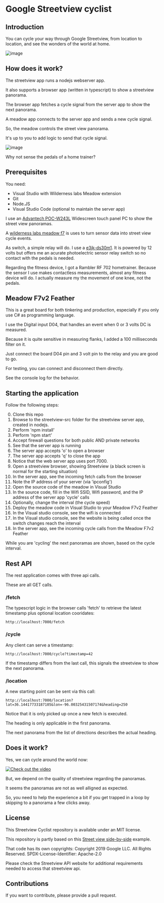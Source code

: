 # Google Streetview cyclist

## Introduction

You can cycle your way through Google Streetview, from location to location, and see the wonders of the world at home. 

![image](https://github.com/user-attachments/assets/e9641f3b-ba44-49f7-8a08-49baace943ce)

## How does it work?

The streetview app runs a nodejs webserver app.

It also supports a browser app (written in typescript) to show a streetview panorama.

The browser app fetches a cycle signal from the server app to show the next panorama.

A meadow app connects to the server app and sends a new cycle signal.

So, the meadow controls the street view panorama.

It's up to you to add logic to send that cycle signal.

![image](https://github.com/user-attachments/assets/f28f9cd2-56f2-4f19-b0c9-db35aadf1810)

Why not sense the pedals of a home trainer?

## Prerequisites

You need:

- Visual Studio with Wilderness labs Meadow extension 
- Git
- Node.JS
- Visual Studio Code (optional to maintain the server app)

I use an [Advantech POC-W243L](https://advdownload.advantech.com/productfile/PIS/POC-W243L/file/POC-W243L_DS(040920)20200409192305.pdf) Widescreen touch panel PC to show the street view panoramas.

A [wilderness labs meadow f7](https://store.wildernesslabs.co/products/meadow-f7) is uses to turn sensor data into street view cycle events.

As switch, a simple relay will do. I use a [e3jk-ds30m1](https://www.farnell.com/datasheets/1634350.pdf). It is powered by 12 volts but offers me an acurate photoelectric sensor relay switch so no contact with the pedals is needed. 

Regarding the fitness device, I got a Rambler RF 702 hometrainer. Because the sensor I use makes contactless measurements, almost any fitness device will do. I actually measure my the movement of one knee, not the pedals. 

## Meadow F7v2 Feather

This is a great board for both tinkering and production, especially if you only use C# as programming language.

I use the Digital input D04, that handles an event when 0 or 3 volts DC is measured.

Because it is quite sensitive in measuring flanks, I added a 100 milliseconds filter on it. 

Just connect the board D04 pin and 3 volt pin to the relay and you are good to go. 

For testing, you can connect and disconnect them directly.

See the console log for the behavior.

## Starting the application

Follow the following steps:

0. Clone this repo
1. Browse to the streetview-src folder for the streetview server app, created in nodejs.
2. Perform 'npm install' 
3. Perform 'npm start'
4. Accept firewall questions for both public AND private networks
5. See that the server app is running
6. The server app accepts 'o' to open a browser 
7. The server app accepts 'q' to close the app
8. Notice that the web server app uses port 7000.
9. Open a streetview browser, showing Streetview (a black screen is normal for the starting situation)
10. In the server app, see the incoming fetch calls from the browser
11. Note the IP address of your server (via 'ipconfig')
12. Open the source code of the meadow in Visual Studio
13. In the source code, fill in the Wifi SSID, Wifi password, and the IP address of the server app 'cycle' calls
14. Optionally, change the interval (the cycle speed)  
15. Deploy the meadow code in Visual Studio to your Meadow F7v2 Feather
16. In the Visual studio console, see the wifi is connected
17. In the Visual studio console, see the website is being called once the switch changes reach the interval
18. In the server app, see the incoming cycle calls from the Meadow F7v2 Feather

While you are 'cycling' the next panoramas are shown, based on the cycle interval.

## Rest API

The rest application comes with three api calls.

These are all GET calls.

### /fetch

The typescript logic in the browser calls 'fetch' to retrieve the latest timestamp plus optional location cooridates:

```
http://localhost:7000/fetch
```

### /cycle

Any client can serve a timestamp: 

```
http://localhost:7000/cycle?timestamp=42
```

If the timestamp differs from the last call, this signals the streetview to show the next panorama.

### /location

A new starting point can be sent via this call:

```
http://localhost:7000/location?lat=36.14417733187105&lon=-96.00325431507174&heading=250
```

Notice that it is only picked up once a new fetch is executed. 

The heading is only applicable in the first panorama. 

The next panorama from the list of directions describes the actual heading.

## Does it work?

Yes, we can cycle around the world now:

[![Check out the video](https://github.com/user-attachments/assets/3e33b270-e342-4cbf-adc4-621479cbdda4)](https://youtu.be/0PglvZBupWk)

But, we depend on the quality of streetview regarding the panoramas.

It seems the panoramas are not as well alligned as expected. 

So, you need to help the experience a bit if you get trapped in a loop by skipping to a panorama a few clicks away.

## License

This Streetview Cyclist repository is available under an MIT license.

This repository is partly based on this [Street view side-by-side](https://developers.google.com/maps/documentation/javascript/examples/streetview-simple#clone-sample) example.

That code has its own copyrights: Copyright 2019 Google LLC. All Rights Reserved. SPDX-License-Identifier: Apache-2.0

Please check the Streetview API website for additional requirements needed to access that streetview api.

## Contributions

If you want to contribute, please provide a pull request.
